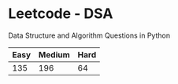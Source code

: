 # Leetcode - DSA

Data Structure and Algorithm Questions in Python

| Easy   |  Medium  | Hard |
|--------|----------|------|
|   135  |    196   |  64  |

